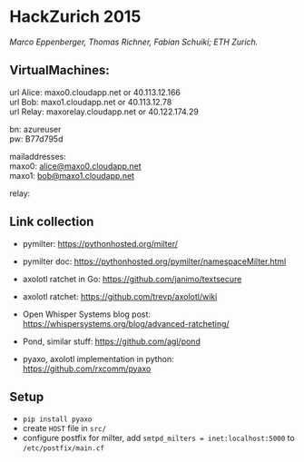 # HackZurich 2015
*Marco Eppenberger, Thomas Richner, Fabian Schuiki; ETH Zurich.*

## VirtualMachines:


url Alice: maxo0.cloudapp.net or 40.113.12.166<br>
url Bob: maxo1.cloudapp.net or 40.113.12.78<br>
url Relay: maxorelay.cloudapp.net or 40.122.174.29<br>

bn: azureuser<br>
pw: B77d795d<br>

mailaddresses:<br>
maxo0: alice@maxo0.cloudapp.net<br>
maxo1: bob@maxo1.cloudapp.net<br>

relay:

## Link collection

- pymilter: https://pythonhosted.org/milter/
- pymilter doc: https://pythonhosted.org/pymilter/namespaceMilter.html

- axolotl ratchet in Go: https://github.com/janimo/textsecure
- axolotl ratchet: https://github.com/trevp/axolotl/wiki
- Open Whisper Systems blog post: https://whispersystems.org/blog/advanced-ratcheting/
- Pond, similar stuff: https://github.com/agl/pond

- pyaxo, axolotl implementation in python: https://github.com/rxcomm/pyaxo

## Setup

- `pip install pyaxo`
- create `HOST` file in `src/`
- configure postfix for milter, add `smtpd_milters = inet:localhost:5000` to `/etc/postfix/main.cf`

